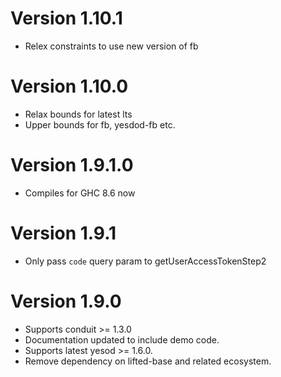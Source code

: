 # Version 1.10.1

* Relex constraints to use new version of fb

# Version 1.10.0

* Relax bounds for latest lts
* Upper bounds for fb, yesdod-fb etc.

# Version 1.9.1.0

* Compiles for GHC 8.6 now

# Version 1.9.1

* Only pass `code` query param to getUserAccessTokenStep2

# Version 1.9.0

* Supports conduit >= 1.3.0
* Documentation updated to include demo code.
* Supports latest yesod >= 1.6.0.
* Remove dependency on lifted-base and related ecosystem.
